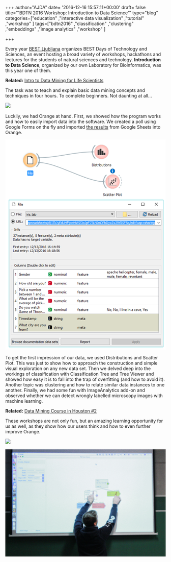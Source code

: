 +++
author="AJDA"
date= '2016-12-16 15:57:11+00:00'
draft= false
title="'BDTN 2016 Workshop: Introduction to Data Science'"
type="blog"
categories=["education" ,"interactive data visualization" ,"tutorial" ,"workshop"  ]
tags=["bdtn2016" ,"classification" ,"clustering" ,"embeddings" ,"image analytics"
  ,"workshop" ]

+++

Every year [BEST Ljubljana](http://www.bestljubljana.si/) organizes BEST Days of Technology and Sciences, an event hosting a broad variety of workshops, hackathons and lectures for the students of natural sciences and technology. **Introduction to Data Science**, organized by our own Laboratory for Bioinformatics, was this year one of them.


**Related:** [Intro to Data Mining for Life Scientists](/blog/2016-10-02-intro-to-data-mining-for-life-scientists/)


The task was to teach and explain basic data mining concepts and techniques in four hours. To complete beginners. Not daunting at all...

![](/images/2016/12/IMG_9212.jpg)

Luckily, we had Orange at hand. First, we showed how the program works and how to easily import data into the software. We created a poll using Google Forms on the fly and imported [the results](https://docs.google.com/spreadsheets/d/1TkJyEdU4fFpwMWZOoJpF73LNJmDPbDyxZx29YlISF5o/edit?usp=sharing) from Google Sheets into Orange.

![](/images/2016/12/blog-bdtn2016.png)

To get the first impression of our data, we used Distributions and Scatter Plot. This was just to show how to approach the construction and simple visual exploration on any new data set. Then we delved deep into the workings of classification with Classification Tree and Tree Viewer and showed how easy it is to fall into the trap of overfitting (and how to avoid it). Another topic was clustering and how to relate similar data instances to one another. Finally, we had some fun with ImageAnalytics add-on and observed whether we can detect wrongly labelled microscopy images with machine learning.


**Related:** [Data Mining Course in Houston #2](/blog/2016/09-15-data-mining-in-houston-2/)


These workshops are not only fun, but an amazing learning opportunity for us as well, as they show how our users think and how to even further improve Orange.

![](/images/2016/12/IMG_9205.jpg)

![](/images/2016/12/IMG_9224.jpg)
